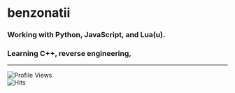 # benzonatii

### Working with Python, JavaScript, and Lua(u).
### Learning C++, reverse engineering,
---

![Profile Views](https://komarev.com/ghpvc/?username=benzonatii&color=80000d&label= 👁️ )  
![Hits](https://hit.yhype.me/github/profile?account_id=222690942)
